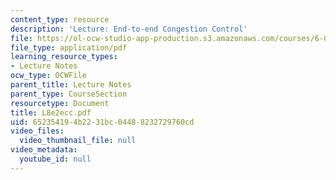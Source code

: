 ```yaml
---
content_type: resource
description: 'Lecture: End-to-end Congestion Control'
file: https://ol-ocw-studio-app-production.s3.amazonaws.com/courses/6-829-computer-networks-fall-2002/652354194b2231bc04488232729760cd_L8e2ecc.pdf
file_type: application/pdf
learning_resource_types:
- Lecture Notes
ocw_type: OCWFile
parent_title: Lecture Notes
parent_type: CourseSection
resourcetype: Document
title: L8e2ecc.pdf
uid: 65235419-4b22-31bc-0448-8232729760cd
video_files:
  video_thumbnail_file: null
video_metadata:
  youtube_id: null
---
```

